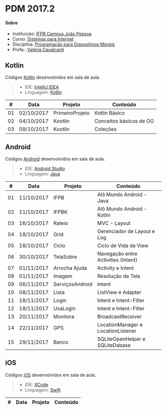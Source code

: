 # **PDM 2017.2**

#### <i class="icon-link"></i> **Sobre**
- Instituição: [IFPB Campus João Pessoa](http://www.ifpb.edu.br/campi/campi/joao-pessoa)
- Curso: [Sistemas para Internet](http://estudante.ifpb.edu.br/cursos/39)
- Disciplina: [Programação para Dispositivos Móveis](http://pdm.valeriacavalcanti.com.br)
- Profa.: [Valéria Cavalcanti](http://valeria.eti.br)


## **Kotlin**
Códigos [Kotlin](http://kotlinlang.org) desenvolvidos em sala de aula.
> - IDE: [IntelliJ IDEA](https://www.jetbrains.com/idea)
> - Linguagem: [Kotlin](http://kotlinlang.org/docs/reference)

\# | Data | Projeto | Conteúdo
--- | --- | --- | ---
01 | 02/10/2017 | PrimeiroProjeto | Kotlin Básico
02 | 04/10/2017 | Kootlin | Conceitos básicos de OO
03 | 09/10/2017 | Kootlin | Coleções

## **Android**
Códigos [Android](https://developer.android.com/index.html) desenvolvidos em sala de aula.
> - IDE: [Android Studio](https://developer.android.com/studio/index.html)
> - Linguagem: [Java](http://www.oracle.com/technetwork/pt/java/javase/downloads/index.html)

\# | Data | Projeto | Conteúdo
--- | --- | --- | ---
01 | 11/10/2017 | IFPB | Alô Mundo Android - Java
02 | 11/10/2017 | IFPBK | Alô Mundo Android - Kotlin
03 | 16/10/2017 | Rateio | MVC - Layout
04 | 18/10/2017 | Grid | Gerenciador de Layout e Log
05 | 18/10/2017 | Ciclo | Ciclo de Vida da View
06 | 30/10/2017 | TelaSobre | Navegação entre Activities (Intent)
07 | 01/11/2017 | Arrocha Ajuda | Activity e Intent
08 | 01/11/2017 | Imagem | Resolução de Tela
09 | 06/11/2017 | ServiçosAndroid | Intent
10 | 08/11/2017 | Lista | ListView e Adapter
11 | 18/11/2017 | Login | Intent e Intent-Filter
12 | 18/11/2017 | UsaLogin | Intent e Intent-Filter
13 | 20/11/2017 | Monitora | BroadcastReceiver
14 | 22/11/2017 | GPS | LocationManager e LocationListener
15 | 29/11/2017 | Banco | SQLiteOpenHelper e SQLiteDabase


## **iOS**
Códigos [iOS](https://developer.apple.com/develop/) desenvolvidos em sala de aula.
> 
> - IDE: [XCode](https://developer.apple.com/xcode/)
> - Linguagem: [Swift](https://www.apple.com/br/swift/)

\# | Data | Projeto | Conteúdo
--- | --- | --- | ---



